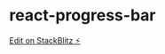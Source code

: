 # react-progress-bar


[Edit on StackBlitz ⚡️](https://stackblitz.com/edit/stackblitz-starters-j2ybt6)
